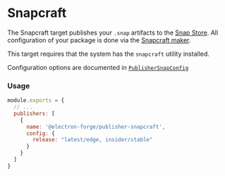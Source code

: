 # Snapcraft

The Snapcraft target publishes your `.snap` artifacts to the [Snap Store](https://snapcraft.io/store). All configuration of your package is done via the [Snapcraft maker](../makers/snapcraft.md).

This target requires that the system has the `snapcraft` utility installed.

Configuration options are documented in [`PublisherSnapConfig`](https://js.electronforge.io/interfaces/_electron_forge_publisher_snapcraft.PublisherSnapcraftConfig.html)

### Usage

```javascript title=forge.config.js
module.exports = {
  // ...
  publishers: [
    {
      name: '@electron-forge/publisher-snapcraft',
      config: {
        release: "latest/edge, insider/stable"
      }
    }
  ]
}
```
